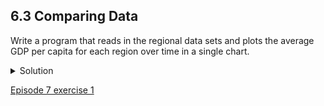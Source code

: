 ## 6.3 Comparing Data

Write a program that reads in the regional data sets and plots the average GDP per capita for each region over time in a single chart.

<details>
  <summary>
    Solution
  </summary>

  This solution builds a useful legend by using the string <code>split</code> method to extract the <code>region</code> from the path <code>data/gapminder_gdp_a_specific_region.csv</code>.

  <pre>
import glob
import pandas as pd
import matplotlib.pyplot as plt
fig, ax = plt.subplots(1,1)
for filename in glob.glob('data/gapminder_gdp*.csv'):
    dataframe = pd.read_csv(filename)
    # extract {region} from the filename, expected to be in the format 'data/gapminder_gdp_{region}.csv'.
    # we will split the string using the split method and `_` as our separator,
    # retrieve the last string in the list that split returns (`{region}.csv`), 
    # and then remove the `.csv` extension from that string.
    region = filename.split('_')[-1][:-4] 
    dataframe.mean().plot(ax=ax, label=region)
plt.legend()
plt.show()
</pre>

</details>

[Episode 7 exercise 1](episode7_ex1.md)
